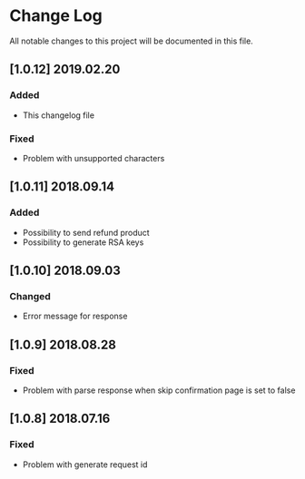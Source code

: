 # Change Log
All notable changes to this project will be documented in this file.

## [1.0.12] 2019.02.20
### Added
- This changelog file

### Fixed
- Problem with unsupported characters

## [1.0.11] 2018.09.14
### Added
- Possibility to send refund product
- Possibility to generate RSA keys

## [1.0.10] 2018.09.03
### Changed
- Error message for response

## [1.0.9] 2018.08.28
### Fixed
- Problem with parse response when skip confirmation page is set to false

## [1.0.8] 2018.07.16
### Fixed
- Problem with generate request id